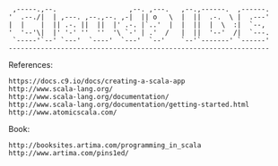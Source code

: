      ,-----.,--.                  ,--. ,---.   ,--.,------.  ,------.
    '  .--./|  | ,---. ,--.,--. ,-|  || o   \  |  ||  .-.  \ |  .---'
    |  |    |  || .-. ||  ||  |' .-. |`..'  |  |  ||  |  \  :|  `--, 
    '  '--'\|  |' '-' ''  ''  '\ `-' | .'  /   |  ||  '--'  /|  `---.
     `-----'`--' `---'  `----'  `---'  `--'    `--'`-------' `------'
    ----------------------------------------------------------------- 


References:

    https://docs.c9.io/docs/creating-a-scala-app
    http://www.scala-lang.org/
    http://www.scala-lang.org/documentation/
    http://www.scala-lang.org/documentation/getting-started.html
    http://www.atomicscala.com/

Book:

    http://booksites.artima.com/programming_in_scala
    http://www.artima.com/pins1ed/



    